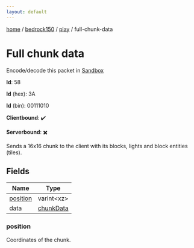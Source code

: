 ```yaml
---
layout: default
---
```


[home](/)  /  [bedrock150](/protocol/bedrock150)  /  [play](/protocol/bedrock150/play)  /  full-chunk-data

# Full chunk data

Encode/decode this packet in [Sandbox](../../../sandbox/bedrock150#play.full_chunk_data)

**Id**: 58

**Id** (hex): 3A

**Id** (bin): 00111010

**Clientbound**: ✔️

**Serverbound**: ✖️

Sends a 16x16 chunk to the client with its blocks, lights and block entities (tiles).

## Fields

Name | Type
---|---
[position](#position) | varint&lt;xz&gt;
data | [chunkData](/protocol/bedrock150/types/chunk-data)

### position

Coordinates of the chunk.
